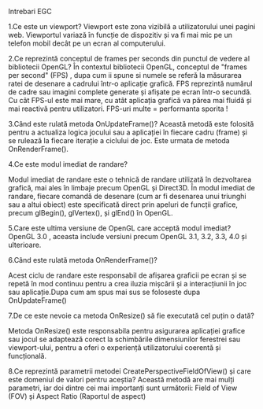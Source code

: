 Intrebari EGC


1.Ce este un viewport?
Viewport este zona vizibilă a utilizatorului unei pagini web. Viewportul variază în funcție de dispozitiv și va fi mai mic pe un telefon mobil decât pe un ecran al computerului.

2.Ce reprezintă conceptul de frames per seconds din punctul de vedere al bibliotecii OpenGL?
În contextul bibliotecii OpenGL, conceptul de "frames per second" (FPS) , dupa cum ii spune si numele se referă la măsurarea ratei de desenare a cadrului într-o aplicație grafică. FPS reprezintă numărul de cadre sau imagini complete generate și afișate pe ecran într-o secundă. Cu cât FPS-ul este mai mare, cu atât aplicația grafică va părea mai fluidă și mai reactivă pentru utilizatori. FPS-uri multe = performanta sporita !

3.Când este rulată metoda OnUpdateFrame()?
Această metodă este folosită pentru a actualiza logica jocului sau a aplicației în fiecare cadru (frame) și se rulează la fiecare iterație a ciclului de joc.
	Este urmata de metoda OnRenderFrame().

4.Ce este modul imediat de randare?

Modul imediat de randare este o tehnică  de randare utilizată în dezvoltarea grafică, mai ales în limbaje precum OpenGL și Direct3D. 
În modul imediat de randare, fiecare comandă de desenare (cum ar fi desenarea unui triunghi sau a altui obiect) este specificată direct prin apeluri de funcții grafice, precum glBegin(), glVertex(), și glEnd() în OpenGL. 

5.Care este ultima versiune de OpenGL care acceptă modul imediat?
OpenGL 3.0 , aceasta include versiuni precum OpenGL 3.1, 3.2, 3.3, 4.0 și ulterioare.

6.Când este rulată metoda OnRenderFrame()?

Acest ciclu de randare este responsabil de afișarea graficii pe ecran și se repetă în mod continuu pentru a crea iluzia mișcării și a interacțiunii în joc sau aplicație.Dupa cum am spus mai sus se foloseste dupa OnUpdateFrame()

7.De ce este nevoie ca metoda OnResize() să fie executată cel puțin o dată?

Metoda OnResize() este responsabila pentru  asigurarea  aplicației grafice sau jocul se adaptează corect la schimbările dimensiunilor ferestrei sau viewport-ului, pentru a oferi o experiență utilizatorului coerentă și funcțională.

8.Ce reprezintă parametrii metodei 
CreatePerspectiveFieldOfView() și care este domeniul de valori pentru aceștia?
Această metodă are mai mulți parametri, iar doi dintre cei mai importanți sunt următorii:
Field of View (FOV) și Aspect Ratio (Raportul de aspect)
